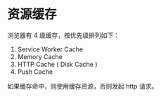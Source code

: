 # 资源缓存

浏览器有 4 级缓存，按优先级排列如下：

1. Service Worker Cache
2. Memory Cache
3. HTTP Cache ( Disk Cache )
4. Push Cache

如果缓存命中，则使用缓存资源，否则发起 http 请求。
